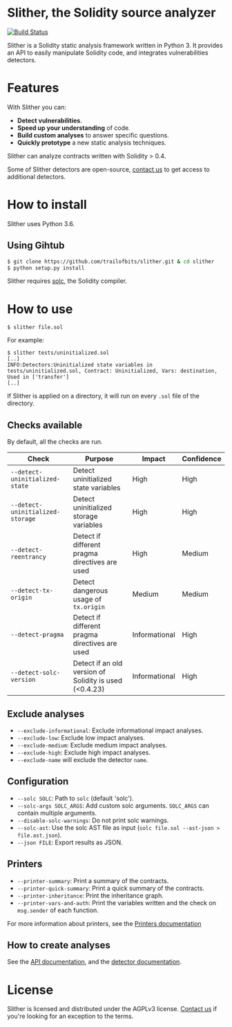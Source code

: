 # Slither, the Solidity source analyzer
[![Build Status](https://travis-ci.com/trailofbits/slither.svg?token=JEF97dFy1QsDCfQ2Wusd&branch=master)](https://travis-ci.com/trailofbits/slither)

Slither is a Solidity static analysis framework written in Python 3. It provides an API to easily manipulate Solidity code, and integrates vulnerabilities detectors.

# Features
With Slither you can:
- **Detect vulnerabilities**.
- **Speed up your understanding** of code.
- **Build custom analyses** to answer specific questions.
- **Quickly prototype** a new static analysis techniques.

Slither can analyze contracts written with Solidity > 0.4.

Some of Slither detectors are open-source, [contact us](https://www.trailofbits.com/contact/) to get access to additional detectors.

# How to install

Slither uses Python 3.6.
<!--- 
## Using Pip

```
$ pip install slither-analyzer
```
-->
## Using Gihtub

```bash
$ git clone https://github.com/trailofbits/slither.git & cd slither
$ python setup.py install 
```

Slither requires [solc](https://github.com/ethereum/solidity/), the Solidity compiler.

# How to use

``` 
$ slither file.sol
``` 

For example:

``` 
$ slither tests/uninitialized.sol
[..]
INFO:Detectors:Uninitialized state variables in tests/uninitialized.sol, Contract: Uninitialized, Vars: destination, Used in ['transfer']
[..]
``` 

If Slither is applied on a directory, it will run on every `.sol` file of the directory.

## Checks available

By default, all the checks are run.

Check | Purpose | Impact | Confidence
--- | --- | --- | ---
`--detect-uninitialized-state`| Detect uninitialized state variables | High | High
`--detect-uninitialized-storage`| Detect uninitialized storage variables | High | High
`--detect-reentrancy`| Detect if different pragma directives are used | High | Medium
`--detect-tx-origin`| Detect dangerous usage of `tx.origin` | Medium | Medium
`--detect-pragma`| Detect if different pragma directives are used | Informational | High
`--detect-solc-version`| Detect if an old version of Solidity is used (<0.4.23) | Informational | High

## Exclude analyses
* `--exclude-informational`: Exclude informational impact analyses.
* `--exclude-low`: Exclude low impact analyses.
* `--exclude-medium`: Exclude medium impact analyses.
* `--exclude-high`: Exclude high impact analyses.
* `--exclude-name` will exclude the detector `name`.

##  Configuration
* `--solc SOLC`: Path to `solc` (default 'solc').
* `--solc-args SOLC_ARGS`: Add custom solc arguments. `SOLC_ARGS` can contain multiple arguments.
* `--disable-solc-warnings`: Do not print solc warnings.
* `--solc-ast`: Use the solc AST file as input (`solc file.sol --ast-json > file.ast.json`).
* `--json FILE`: Export results as JSON.

## Printers
* `--printer-summary`: Print a summary of the contracts.
* `--printer-quick-summary`: Print a quick summary of the contracts.
* `--printer-inheritance`: Print the inheritance graph.
* `--printer-vars-and-auth`: Print the variables written and the check on `msg.sender` of each function.

For more information about printers, see the [Printers documentation](https://github.com/trailofbits/slither/wiki/Printer-documentation)

## How to create analyses

See the [API documentation](https://github.com/trailofbits/slither/wiki/API-examples), and the [detector documentation](https://github.com/trailofbits/slither/wiki/Adding-a-new-detector).


# License

Slither is licensed and distributed under the AGPLv3 license. [Contact us](mailto:opensource@trailofbits.com) if you're looking for an exception to the terms.
